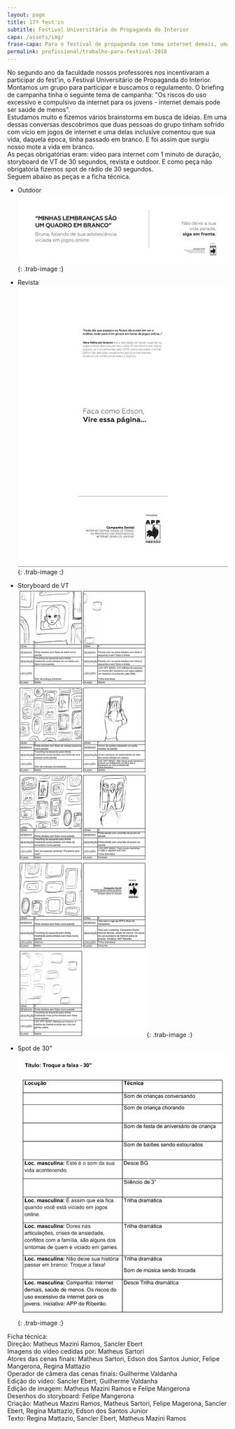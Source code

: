 ```yaml
---
layout: page
title: 17º fest'in
subtitle: Festival Universitário de Propaganda do Interior
capa: /assets/img/
frase-capa: Para o festival de propaganda com tema internet demais, uma vida em branco.
permalink: profissional/trabalho-para-festival-2018
---
```


No segundo ano da faculdade nossos professores nos incentivaram a participar do fest'in, o Festival Universitário de Propaganda do Interior. Montamos um grupo para participar e buscamos o regulamento. O briefing de campanha tinha o seguinte tema de campanha: "Os riscos do uso excessivo e compulsivo da internet para os jovens - internet demais pode ser saúde de menos".  
Estudamos muito e fizemos vários brainstorms em busca de ideias. Em uma dessas conversas descobrimos que duas pessoas do grupo tinham sofrido com vício em jogos de internet e uma delas inclusive comentou que sua vida, daquela época, tinha passado em branco. E foi assim que surgiu nosso mote a vida em branco.  
As peças obrigatórias eram: vídeo para internet com 1 minuto de duração, storyboard de VT de 30 segundos, revista e outdoor. E como peça não obrigatória fizemos spot de rádio de 30 segundos.  
Seguem abaixo as peças e a ficha técnica.

* Outdoor  
![outdoor](/assets/img/vida_em_branco_outdoor.jpg){: .trab-image :}

* Revista  
![revista](/assets/img/vida_em_branco_revista.jpg){: .trab-image :}

* Storyboard de VT  
![storyboard](/assets/img/vida_em_branco_storyboard.jpg){: .trab-image :}

* Spot de 30"  
![spot](/assets/img/vida_em_branco_spot.jpg){: .trab-image :}

Ficha técnica:  
Direção: Matheus Mazini Ramos, Sancler Ebert  
Imagens do vídeo cedidas por: Matheus Sartori  
Atores das cenas finais: Matheus Sartori, Edson dos Santos Junior, Felipe Mangerona, Regina Mattazio  
Operador de câmera das cenas finais: Guilherme Valdanha  
Edição do vídeo: Sancler Ebert, Guilherme Valdanha  
Edição de imagem: Matheus Mazini Ramos e Felipe Mangerona  
Desenhos do storyboard: Felipe Mangerona  
Criação: Matheus Mazini Ramos, Matheus Sartori, Felipe Magerona, Sancler Ebert, Regina Mattazio, Edson dos Santos Junior  
Texto: Regina Mattazio, Sancler Ebert, Matheus Mazini Ramos  
